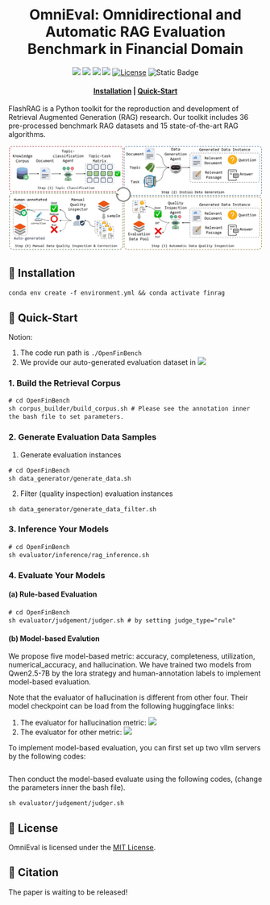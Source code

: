# <div align="center">OmniEval: Omnidirectional and Automatic RAG Evaluation Benchmark in Financial Domain<div>


<div align="center">
<!-- <a href="https://arxiv.org/abs/2405.13576" target="_blank"><img src=https://img.shields.io/badge/arXiv-b5212f.svg?logo=arxiv></a> -->
<!-- <a href="https://huggingface.co/datasets/RUC-NLPIR/FlashRAG_datasets/" target="_blank"><img src=https://img.shields.io/badge/%F0%9F%A4%97%20HuggingFace%20Datasets-27b3b4.svg></a> -->
<!-- <a href="https://huggingface.co/ShootingWong/OmniEval-ModelEvaluator" target="_blank"><img src=https://img.shields.io/badge/%F0%9F%A4%97%20HuggingFace%20Checkpoint-5fc372.svg></a> -->
<!-- <a href="https://huggingface.co/ShootingWong/OmniEval-HallucinationEvaluator" target="_blank"><img src=https://img.shields.io/badge/%F0%9F%A4%97%20HuggingFace%20Checkpoint-b181d9.svg></a> -->
<a href="https://huggingface.co/datasets/RUC-NLPIR/FlashRAG_datasets/" target="_blank"><img src=https://img.shields.io/badge/%F0%9F%A4%97%20Hugging%20Face-Dataset-27b3b4></a>
<a href="https://huggingface.co/ShootingWong/OmniEval-ModelEvaluator" target="_blank"><img src=https://img.shields.io/badge/%F0%9F%A4%97%20Hugging%20Face-Checkpoint-5fc372></a>
<a href="https://huggingface.co/ShootingWong/OmniEval-HallucinationEvaluator" target="_blank"><img src=https://img.shields.io/badge/%F0%9F%A4%97%20Hugging%20Face-Checkpoint-b181d9></a>
<a href="https://huggingface.co/spaces/NLPIR-RAG/OmniEval" target="_blank"><img src=https://img.shields.io/badge/%F0%9F%A4%97%20Hugging%20Face-Leaderboard-blue></a>
<a href="https://github.com/RUC-NLPIR/FlashRAG/blob/main/LICENSE"><img alt="License" src="https://img.shields.io/badge/LICENSE-MIT-green"></a>
<a><img alt="Static Badge" src="https://img.shields.io/badge/made_with-Python-blue"></a>
</div>

<!-- [![HuggingFace](https://img.shields.io/badge/%F0%9F%A4%97%20Hugging%20Face-Leaderboard-blue)](https://huggingface.co/spaces/Vchitect/VBench_Leaderboard) -->

<h4 align="center">

<p>
<a href="#wrench-installation">Installation</a> |
<!-- <a href="#sparkles-features">Features</a> | -->
<a href="#rocket-quick-start">Quick-Start</a>
</p>

</h4>
FlashRAG is a Python toolkit for the reproduction and development of Retrieval Augmented Generation (RAG) research. Our toolkit includes 36 pre-processed benchmark RAG datasets and 15 state-of-the-art RAG algorithms. 

<p align="center">
<img src="asset/framework.jpg">
</p>
<!-- 
With FlashRAG and provided resources, you can effortlessly reproduce existing SOTA works in the RAG domain or implement your custom RAG processes and components. -->


## :wrench: Installation
`conda env create -f environment.yml && conda activate finrag`

<!-- ## :sparkles: Features
1. -->
## :rocket: Quick-Start
Notion:
1. The code run path is `./OpenFinBench`
2. We provide our auto-generated evaluation dataset in <a href="https://huggingface.co/datasets/RUC-NLPIR/FlashRAG_datasets/" target="_blank"><img src=https://img.shields.io/badge/%F0%9F%A4%97%20Hugging%20Face-Dataset-27b3b4></a>
### 1. Build the Retrieval Corpus
```
# cd OpenFinBench
sh corpus_builder/build_corpus.sh # Please see the annotation inner the bash file to set parameters.
```
### 2. Generate Evaluation Data Samples
1. Generate evaluation instances
```
# cd OpenFinBench
sh data_generator/generate_data.sh
```
2. Filter (quality inspection) evaluation instances
```
sh data_generator/generate_data_filter.sh
```
### 3. Inference Your Models
```
# cd OpenFinBench
sh evaluator/inference/rag_inference.sh 
```
### 4. Evaluate Your Models
#### (a) Rule-based Evaluation
```
# cd OpenFinBench
sh evaluator/judgement/judger.sh # by setting judge_type="rule"
```
#### (b) Model-based Evalution
We propose five model-based metric: accuracy, completeness, utilization, numerical_accuracy, and hallucination. We have trained two models from Qwen2.5-7B by the lora strategy and human-annotation labels to implement model-based evaluation. 

Note that the evaluator of hallucination is different from other four. Their model checkpoint can be load from the following huggingface links:
1. The evaluator for hallucination metric: <a href="https://huggingface.co/ShootingWong/OmniEval-HallucinationEvaluator" target="_blank"><img src=https://img.shields.io/badge/%F0%9F%A4%97%20Hugging%20Face-Checkpoint-b181d9></a>
2. The evaluator for other metric: <a href="https://huggingface.co/ShootingWong/OmniEval-ModelEvaluator" target="_blank"><img src=https://img.shields.io/badge/%F0%9F%A4%97%20Hugging%20Face-Checkpoint-5fc372></a>



To implement model-based evaluation, you can first set up two vllm servers by the following codes:
```
```

Then conduct the model-based evaluate using the following codes, (change the parameters inner the bash file).
```
sh evaluator/judgement/judger.sh 
``` 

## :bookmark: License

OmniEval is licensed under the [<u>MIT License</u>](./LICENSE).

## :star2: Citation
The paper is waiting to be released!

<!-- # Check Infos
## Pipeline
1. Build corpus
2. Data generation
3. RAG inference
4. Result evaluatioin

## Code
1. remove "baichuan"
2. remove useless annotation -->
